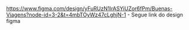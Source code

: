 https://www.figma.com/design/yFuRUzN1lrASYiUZor6fPm/Buenas-Viagens?node-id=3-2&t=4mbTOyWz47cLghjN-1 - Segue link do design figma
